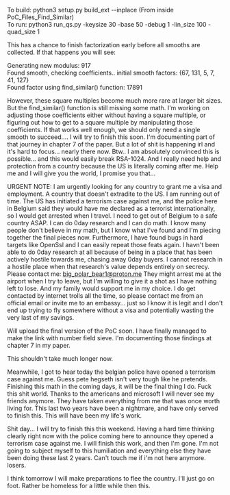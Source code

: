 To build: python3 setup.py build_ext --inplace  (From inside PoC_Files_Find_Similar)</br>
To run: python3 run_qs.py -keysize 30 -base 50 -debug 1 -lin_size 100 -quad_size 1</br>

This has a chance to finish factorization early before all smooths are collected. If that happens you will see: 

Generating new modulus:  917</br>
Found smooth, checking coefficients..  initial smooth factors: {67, 131, 5, 7, 41, 127}</br>
Found factor using find_similar() function:  17891</br>

However, these square multiples become much more rare at larger bit sizes. But the find_similar() function is still missing some math. I'm working on adjusting those coefficients either without having a square multiple, or figuring out how to get to a square multiple by manipulating those coefficients. If that works well enough, we should only need a single smooth to succeed.... I will try to finish this soon. I'm documenting part of that journey in chapter 7 of the paper. But a lot of shit is happening irl and it's hard to focus... nearly there now. Btw.. I am absolutely convinced this is possible... and this would easily break RSA-1024. And I really need help and protection from a country because the US is literally coming after me. Help me and I will give you the world, I promise you that...



URGENT NOTE: I am urgently looking for any country to grant me a visa and employment. A country that doesn't extradite to the US.
I am running out of time. The US has initiated a terrorism case against me, and the police here in Belgium said they would have me declared as a terrorist internationally, so I would get arrested when I travel.
I need to get out of Belgium to a safe country ASAP.
I can do 0day research and I can do math. I know many people don't believe in my math, but I know what I've found and I'm piecing together the final pieces now.
Furthermore, I have found bugs in hard targets like OpenSsl and I can easily repeat those feats again. I havn't been able to do 0day research at all because of being in a place that has been actively hostile towards me, chasing away 0day buyers.
I cannot research in a hostile place when that research's value depends entirely on secrecy. 
Please contact me: big_polar_bear1@proton.me 
They might arrest me at the airport when I try to leave, but I'm willing to give it a shot as I have nothing left to lose. And my family would support me in my choice.
I do get contacted by internet trolls all the time, so please contact me from an official email or invite me to an embassy... just so I know it is legit and I don't end up trying to fly somewhere without a visa and potentially wasting the very last of my savings.


Will upload the final version of the PoC soon.
I have finally managed to make the link with number field sieve. 
I'm documenting those findings at chapter 7 in my paper.

This shouldn't take much longer now.

Meanwhile, I got to hear today the belgian police have opened a terrorism case against me. Guess pete hegseth isn't very tough like he pretends.
Finishing this math in the coming days, it will be the final thing I do. 
Fuck this shit world. Thanks to the americans and microsoft I will never see my friends anymore. They have taken everything from me that was once worth living for. 
This last two years have been a nightmare, and have only served to finish this. This will have been my life's work.

Shit day... I will try to finish this this weekend. Having a hard time thinking clearly right now with the police coming here to announce they opened a terrorism case against me.
I will finish this work, and then I'm gone. I'm not going to subject myself to this humiliation and everything else they have been doing these last 2 years. Can't touch me if i'm not here anymore. losers.

I think tomorrow I will make preparations to flee the country. I'll just go on foot. Rather be homeless for a little while then this.

